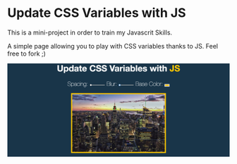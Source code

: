 # Update CSS Variables with JS

This is a mini-project in order to train my Javascrit Skills.

A simple page allowing you to play with CSS variables thanks to JS. Feel free to fork ;)

![CSS-JS variables screenshot](https://github.com/ZeFifi/css-js-variables/blob/master/screenshot.png?raw=true)
